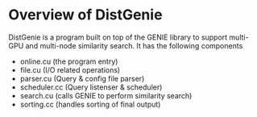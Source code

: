 # Overview of DistGenie

DistGenie is a program built on top of the GENIE library to support multi-GPU and multi-node
similarity search. It has the following components

- online.cu (the program entry)
- file.cu (I/O related operations)
- parser.cu (Query & config file parser)
- scheduler.cc (Query listenser & scheduler)
- search.cu (calls GENIE to perform similarity search)
- sorting.cc (handles sorting of final output)
